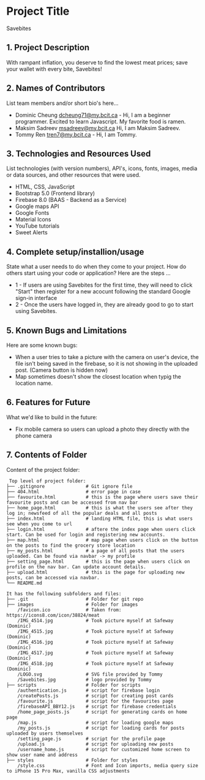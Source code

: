 # Project Title
Savebites
## 1. Project Description
With rampant inflation, you deserve to find the lowest meat prices; save your wallet with every bite, Savebites!

## 2. Names of Contributors
List team members and/or short bio's here...
* Dominic Cheung dcheung71@my.bcit.ca - Hi, I am a beginner programmer. Excited to learn Javascript. My favorite food is ramen.
* Maksim Sadreev msadreev@my.bcit.ca  Hi, I am Maksim Sadreev. 
* Tommy Ren tren7@my.bcit.ca - Hi, I am Tommy. 
	
## 3. Technologies and Resources Used
List technologies (with version numbers), API's, icons, fonts, images, media or data sources, and other resources that were used.
* HTML, CSS, JavaScript
* Bootstrap 5.0 (Frontend library)
* Firebase 8.0 (BAAS - Backend as a Service)
* Google maps API
* Google Fonts
* Material Icons
* YouTube tutorials
* Sweet Alerts


## 4. Complete setup/installion/usage
State what a user needs to do when they come to your project.  How do others start using your code or application?
Here are the steps ...
* 1 - If users are using Savebites for the first time, they will need to click "Start" then register for a new acocunt following the standard Google sign-in interface
* 2 - Once the users have logged in, they are already good to go to start using Savebites.

## 5. Known Bugs and Limitations
Here are some known bugs:
* When a user tries to take a picture with the camera on user's device, the file isn't being saved in the firebase, so it is not showing in the uploaded post. (Camera button is hidden now)
* Map sometimes doesn't show the closest location when typig the location name.


## 6. Features for Future
What we'd like to build in the future:
* Fix mobile camera so users can upload a photo they directly with the phone camera

	
## 7. Contents of Folder
Content of the project folder:

```
 Top level of project folder: 
├── .gitignore               # Git ignore file
├── 404.html                 # error page in case
├── favourite.html           # this is the page where users save their favourite posts and can be accessed from nav bar
├── home_page.html           # this is what the users see after they log in; newsfeed of all the popular deals and all posts
├── index.html               # landing HTML file, this is what users see when you come to url
├── login.html               # aftere the index page when users click start. Can be used for login and registering new accounts.
├── map.html                 # map page when users click on the button on the posts to find the grocery store location
├── my_posts.html            # a page of all posts that the users uploaded. Can be found via navbar -> my profile
├── setting_page.html        # this is the page when users click on profile on the nav bar. Can update account details.
├── upload.html              # this is the page for uploading new posts, can be accessed via navbar.
└── README.md

It has the following subfolders and files:
├── .git                     # Folder for git repo
├── images                   # Folder for images
    /favicon.ico             # Taken from: https://icons8.com/icon/38824/meat
    /IMG_4514.jpg            # Took picture myself at Safeway (Dominic)
    /IMG_4515.jpg            # Took picture myself at Safeway (Dominic)
    /IMG_4516.jpg            # Took picture myself at Safeway (Dominic)
    /IMG_4517.jpg            # Took picture myself at Safeway (Dominic)
    /IMG_4518.jpg            # Took picture myself at Safeway (Dominic)
    /LOGO.svg                # SVG file provided by Tommy
    /Savebites.jpg           # logo provided by Tommy
├── scripts                  # Folder for scripts
    /authentication.js       # script for firebase login
    /createPosts.js          # script for creating post cards
    /favourite.js            # script for the favourites page
    /firebaseAPI_BBY12.js    # script for firebase credentials
    /home_page_posts.js      # script for generating cards on home page
    /map.js                  # script for loading google maps
    /my_posts.js             # script for loading cards for posts uploaded by users themselves
    /setting_page.js         # script for the profile page
    /upload.js               # script for uploading new posts
    /username_home.js        # script for customized home screen to show user name and address
├── styles                   # Folder for styles
    /style.css               # Font and Icon imports, media query size to iPhone 15 Pro Max, vanilla CSS adjustments 



```



